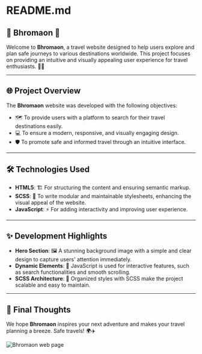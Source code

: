 # README.md

## 🌟 Bhromaon 🌟  
Welcome to **Bhromaon**, a travel website designed to help users explore and plan safe journeys to various destinations worldwide. This project focuses on providing an intuitive and visually appealing user experience for travel enthusiasts. 🧳✨

---

## 🌐 Project Overview  
The **Bhromaon** website was developed with the following objectives:

- 🗺️ To provide users with a platform to search for their travel destinations easily.  
- 💻 To ensure a modern, responsive, and visually engaging design.  
- 🛡️ To promote safe and informed travel through an intuitive interface.

---

## 🛠️ Technologies Used  

- **HTML5**: 🏗️ For structuring the content and ensuring semantic markup.  
- **SCSS**: 🎨 To write modular and maintainable stylesheets, enhancing the visual appeal of the website.  
- **JavaScript**: ⚡ For adding interactivity and improving user experience.

---

## ✨ Development Highlights  

- **Hero Section**: 🖼️ A stunning background image with a simple and clear design to capture users' attention immediately.  
- **Dynamic Elements**: 🔄 JavaScript is used for interactive features, such as search functionalities and smooth scrolling.  
- **SCSS Architecture**: 🧩 Organized styles with SCSS make the project scalable and easy to maintain.

---

## 🌟 Final Thoughts  
We hope **Bhromaon** inspires your next adventure and makes your travel planning a breeze. Safe travels! 🌍✈️

![Bhromaon web page](./img/img-bhromaon-website.png)